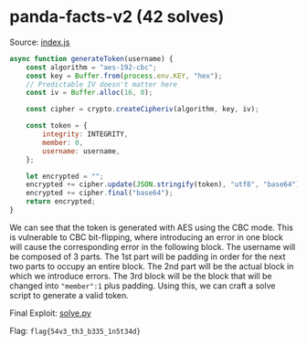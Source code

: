 # panda-facts-v2 (42 solves)

Source: [index.js](./index.js)

```js
async function generateToken(username) {
	const algorithm = "aes-192-cbc";
	const key = Buffer.from(process.env.KEY, "hex");
	// Predictable IV doesn't matter here
	const iv = Buffer.alloc(16, 0);

	const cipher = crypto.createCipheriv(algorithm, key, iv);

	const token = {
		integrity: INTEGRITY,
		member: 0,
		username: username,
	};

	let encrypted = "";
	encrypted += cipher.update(JSON.stringify(token), "utf8", "base64");
	encrypted += cipher.final("base64");
	return encrypted;
}
```

We can see that the token is generated with AES using the CBC mode. This is vulnerable to CBC bit-flipping, where introducing an error in one block will cause the corresponding error in the following block. The username will be composed of 3 parts. The 1st part will be padding in order for the next two parts to occupy an entire block. The 2nd part will be the actual block in which we introduce errors. The 3rd block will be the block that will be changed into `"member":1` plus padding. Using this, we can craft a solve script to generate a valid token.

Final Exploit: [solve.py](./solve.py)

Flag: `flag{54v3_th3_b335_1n5t34d}`

